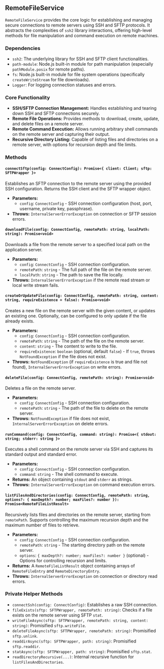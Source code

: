 ## RemoteFileService

`RemoteFileService` provides the core logic for establishing and managing secure connections to remote servers using SSH and SFTP protocols. It abstracts the complexities of `ssh2` library interactions, offering high-level methods for file manipulation and command execution on remote machines.

### Dependencies

- `ssh2`: The underlying library for SSH and SFTP client functionalities.
- `path-module`: Node.js built-in module for path manipulation (especially `pathModule.posix` for remote paths).
- `fs`: Node.js built-in module for file system operations (specifically `createWriteStream` for file downloads).
- `Logger`: For logging connection statuses and errors.

### Core Functionality

- **SSH/SFTP Connection Management:** Handles establishing and tearing down SSH and SFTP connections securely.
- **Remote File Operations:** Provides methods to download, create, update, and delete files on a remote server.
- **Remote Command Execution:** Allows running arbitrary shell commands on the remote server and capturing their output.
- **Recursive Directory Listing:** Capable of listing files and directories on a remote server, with options for recursion depth and file limits.

### Methods

#### `connectSftp(config: ConnectConfig): Promise<{ client: Client; sftp: SFTPWrapper }>`

Establishes an SFTP connection to the remote server using the provided SSH configuration. Returns the SSH client and the SFTP wrapper object.

- **Parameters:**
  - `config`: `ConnectConfig` - SSH connection configuration (host, port, username, private key, passphrase).
- **Throws:** `InternalServerErrorException` on connection or SFTP session errors.

#### `downloadFile(config: ConnectConfig, remotePath: string, localPath: string): Promise<void>`

Downloads a file from the remote server to a specified local path on the application server.

- **Parameters:**
  - `config`: `ConnectConfig` - SSH connection configuration.
  - `remotePath`: `string` - The full path of the file on the remote server.
  - `localPath`: `string` - The path to save the file locally.
- **Throws:** `InternalServerErrorException` if the remote read stream or local write stream fails.

#### `createOrUpdateFile(config: ConnectConfig, remotePath: string, content: string, requireExistence = false): Promise<void>`

Creates a new file on the remote server with the given content, or updates an existing one. Optionally, can be configured to only update if the file already exists.

- **Parameters:**
  - `config`: `ConnectConfig` - SSH connection configuration.
  - `remotePath`: `string` - The path of the file on the remote server.
  - `content`: `string` - The content to write to the file.
  - `requireExistence`: `boolean` (optional, default `false`) - If `true`, throws `NotFoundException` if the file does not exist.
- **Throws:** `NotFoundException` (if `requireExistence` is true and file not found), `InternalServerErrorException` on write errors.

#### `deleteFile(config: ConnectConfig, remotePath: string): Promise<void>`

Deletes a file on the remote server.

- **Parameters:**
  - `config`: `ConnectConfig` - SSH connection configuration.
  - `remotePath`: `string` - The path of the file to delete on the remote server.
- **Throws:** `NotFoundException` if file does not exist, `InternalServerErrorException` on delete errors.

#### `runCommand(config: ConnectConfig, command: string): Promise<{ stdout: string; stderr: string }>`

Executes a shell command on the remote server via SSH and captures its standard output and standard error.

- **Parameters:**
  - `config`: `ConnectConfig` - SSH connection configuration.
  - `command`: `string` - The shell command to execute.
- **Returns:** An object containing `stdout` and `stderr` as strings.
- **Throws:** `InternalServerErrorException` on command execution errors.

#### `listFilesAndDirectories(config: ConnectConfig, remotePath: string, options?: { maxDepth?: number; maxFiles?: number }): Promise<RemoteFileListResult>`

Recursively lists files and directories on the remote server, starting from `remotePath`. Supports controlling the maximum recursion depth and the maximum number of files to retrieve.

- **Parameters:**
  - `config`: `ConnectConfig` - SSH connection configuration.
  - `remotePath`: `string` - The starting directory path on the remote server.
  - `options`: `{ maxDepth?: number; maxFiles?: number }` (optional) - Options for controlling recursion and limits.
- **Returns:** A `RemoteFileListResult` object containing arrays of `RemoteFileEntry` and `RemoteDirectoryEntry`.
- **Throws:** `InternalServerErrorException` on connection or directory read errors.

### Private Helper Methods

- `connectSsh(config: ConnectConfig)`: Establishes a raw SSH connection.
- `fileExists(sftp: SFTPWrapper, remotePath: string)`: Checks if a file exists on the remote server using SFTP `stat`.
- `writeFileAsync(sftp: SFTPWrapper, remotePath: string, content: string)`: Promisified `sftp.writeFile`.
- `deleteFileAsync(sftp: SFTPWrapper, remotePath: string)`: Promisified `sftp.unlink`.
- `readdirAsync(sftp: SFTPWrapper, path: string)`: Promisified `sftp.readdir`.
- `statAsync(sftp: SFTPWrapper, path: string)`: Promisified `sftp.stat`.
- `readDirectoryRecursive(...)`: Internal recursive function for `listFilesAndDirectories`.
